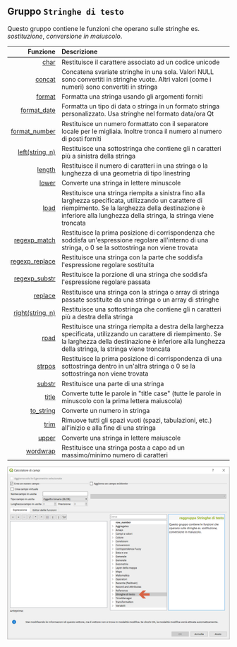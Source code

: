 ## Gruppo `Stringhe di testo`

Questo gruppo contiene le funzioni che operano sulle stringhe es. _sostituzione_, _conversione in maiuscolo_.

 Funzione | Descrizione 
 -------: | :---------- 
[char](funzioni/char.md)|Restituisce il carattere associato ad un codice unicode
[concat](funzioni/concat.md)|Concatena svariate stringhe in una sola. Valori NULL sono convertiti in stringhe vuote. Altri valori (come i numeri) sono convertiti in stringa
[format](funzioni/format.md)|Formatta una stringa usando gli argomenti forniti
[format_date](funzioni/format_date.md)|Formatta un tipo di data o stringa in un formato stringa personalizzato. Usa stringhe nel formato data/ora Qt
[format_number](funzioni/format_number.md)|Restituisce un numero formattato con il separatore locale per le migliaia. Inoltre tronca il numero al numero di posti forniti
[left(string, n)](funzioni/left.md)|Restituisce una sottostringa che contiene gli n caratteri più a sinistra della stringa
[length](funzioni/length.md)|Restituisce il numero di caratteri in una stringa o la lunghezza di una geometria di tipo linestring
[lower](funzioni/lower.md)|Converte una stringa in lettere minuscole
[lpad](funzioni/lpad,md)|Restituisce una stringa riempita a sinistra fino alla larghezza specificata, utilizzando un carattere di riempimento. Se la larghezza della destinazione è inferiore alla lunghezza della stringa, la stringa viene troncata
[regexp_match](funzioni/regexp_match.md)|Restituisce la prima posizione di corrispondenza che soddisfa un'espressione regolare all'interno di una stringa, o 0 se la sottostringa non viene trovata
[regexp_replace](funzioni/regexp_replace.md)|Restituisce una stringa con la parte che soddisfa l'espressione regolare sostituita
[regexp_substr](funzioni/regexp_substr.md)|Restituisce la porzione di una stringa che soddisfa l'espressione regolare passata
[replace](funzioni/replace.md)|Restituisce una stringa con la stringa o array di stringa passate sostituite da una stringa o un array di stringhe
[right(string, n)](funzioni/right.md)|Restituisce una sottostringa che contiene gli n caratteri più a destra della stringa
[rpad](funzioni/rpad.md)|Restituisce una stringa riempita a destra della larghezza specificata, utilizzando un carattere di riempimento. Se la larghezza della destinazione è inferiore alla lunghezza della stringa, la stringa viene troncata
[strpos](funzioni/strpos.md)|Restituisce la prima posizione di corrispondenza di una sottostringa dentro in un'altra stringa o 0 se la sottostringa non viene trovata
[substr](funzioni/substr.md)|Restituisce una parte di una stringa
[title](funzioni/title.md)|Converte tutte le parole in "title case" (tutte le parole in minuscolo con la prima lettera maiuscola)
[to_string](funzioni/to_string.md)|Converte un numero in stringa
[trim](funzioni/trim.md)|Rimuove tutti gli spazi vuoti (spazi, tabulazioni, etc.) all'inizio e alla fine di una stringa
[upper](funzioni/upper.md)|Converte una stringa in lettere maiuscole
[wordwrap](funzioni/wordwrap.md)|Restituisce una stringa posta a capo ad un massimo/minimo numero di caratteri


<img src="/img/stringhe_di_testo/gruppo_stringhe_di_testo1.png">
